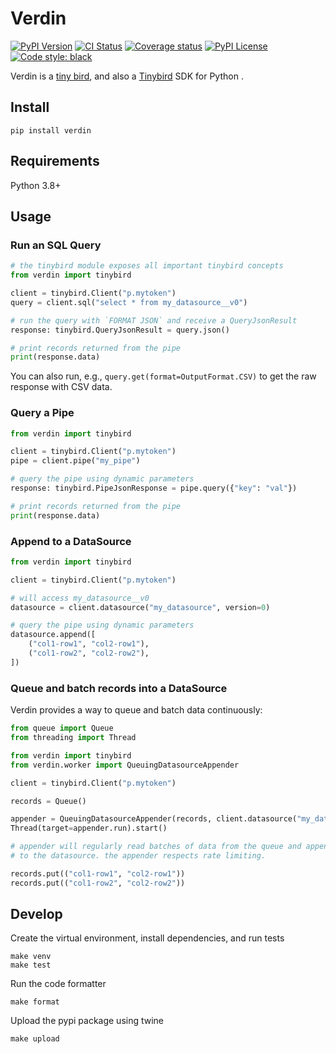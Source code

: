 Verdin
======

<p>
  <a href="https://pypi.org/project/verdin/"><img alt="PyPI Version" src="https://img.shields.io/pypi/v/verdin?color=blue"></a>
  <a href="https://github.com/localstack/verdin/actions/workflows/build.yml"><img alt="CI Status" src="https://github.com/localstack/verdin/actions/workflows/build.yml/badge.svg"></a>
  <a href=""><img alt="Coverage status" src="https://coveralls.io/repos/github/localstack/verdin/badge.svg?branch=master"></a>
  <a href="https://img.shields.io/pypi/l/verdin.svg"><img alt="PyPI License" src="https://img.shields.io/pypi/l/verdin.svg"></a>
  <a href="https://github.com/psf/black"><img alt="Code style: black" src="https://img.shields.io/badge/code%20style-black-000000.svg"></a>
</p>

Verdin is a [tiny bird](https://en.wikipedia.org/wiki/Verdin), and also a [Tinybird](https://tinybird.co) SDK for Python
.

Install
-------

    pip install verdin

Requirements
------------

Python 3.8+

Usage
-----

### Run an SQL Query

```python
# the tinybird module exposes all important tinybird concepts
from verdin import tinybird

client = tinybird.Client("p.mytoken")
query = client.sql("select * from my_datasource__v0")

# run the query with `FORMAT JSON` and receive a QueryJsonResult
response: tinybird.QueryJsonResult = query.json()

# print records returned from the pipe
print(response.data)
```

You can also run, e.g., `query.get(format=OutputFormat.CSV)` to get the raw response with CSV data. 

### Query a Pipe

```python
from verdin import tinybird

client = tinybird.Client("p.mytoken")
pipe = client.pipe("my_pipe")

# query the pipe using dynamic parameters
response: tinybird.PipeJsonResponse = pipe.query({"key": "val"})

# print records returned from the pipe
print(response.data)
```

### Append to a DataSource

```python
from verdin import tinybird

client = tinybird.Client("p.mytoken")

# will access my_datasource__v0
datasource = client.datasource("my_datasource", version=0)

# query the pipe using dynamic parameters
datasource.append([
    ("col1-row1", "col2-row1"),
    ("col1-row2", "col2-row2"),
])
```

### Queue and batch records into a DataSource

Verdin provides a way to queue and batch data continuously:

```python
from queue import Queue
from threading import Thread

from verdin import tinybird
from verdin.worker import QueuingDatasourceAppender

client = tinybird.Client("p.mytoken")

records = Queue()

appender = QueuingDatasourceAppender(records, client.datasource("my_datasource"))
Thread(target=appender.run).start()

# appender will regularly read batches of data from the queue and append them
# to the datasource. the appender respects rate limiting.

records.put(("col1-row1", "col2-row1"))
records.put(("col1-row2", "col2-row2"))
```

Develop
-------

Create the virtual environment, install dependencies, and run tests

    make venv
    make test

Run the code formatter

    make format

Upload the pypi package using twine

    make upload
